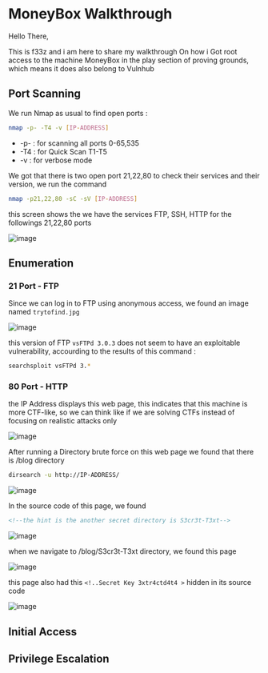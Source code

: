 # MoneyBox Walkthrough
Hello There, 

This is f33z and i am here to share my walkthrough On how i Got root access to the machine MoneyBox in the play section of proving grounds, which means it does also belong to Vulnhub

## Port Scanning
We run Nmap as usual to find open ports : 
```bash
nmap -p- -T4 -v [IP-ADDRESS]
```
- -p- : for scanning all ports 0-65,535
- -T4 : for Quick Scan T1-T5
- -v : for verbose mode

We got that there is two open port 21,22,80 to check their services and their version, we run the command 
```bash
nmap -p21,22,80 -sC -sV [IP-ADDRESS]
```
this screen shows the we have the services FTP, SSH, HTTP for the followings 21,22,80 ports

![image](https://github.com/F33-Z/Walkthroughs/assets/73140750/502374f7-7579-42fe-9597-3e53c10ad690)

## Enumeration
### 21 Port - FTP
Since we can log in to FTP using anonymous access, we found an image named `trytofind.jpg`

![image](https://github.com/F33-Z/Walkthroughs/assets/73140750/ac4f71f0-45e3-4d5b-bfdb-b592d960bcb0)


this version of FTP `vsFTPd 3.0.3` does not seem to have an exploitable vulnerability, accourding to the results of this command :
```bash
searchsploit vsFTPd 3.*
```
### 80 Port - HTTP

the IP Address displays this web page, this indicates that this machine is more CTF-like, so we can think like if we are solving CTFs instead of focusing on realistic attacks only

![image](https://github.com/F33-Z/Walkthroughs/assets/73140750/0634847f-4cf3-4fcc-a146-c03c4f0015a8)

After running a Directory brute force on this web page we found that there is /blog directory
```bash
dirsearch -u http://IP-ADDRESS/
```
![image](https://github.com/F33-Z/Walkthroughs/assets/73140750/db451dc3-0475-4dae-9d1e-118565906f3c)

In the source code of this page, we found 
```html
<!--the hint is the another secret directory is S3cr3t-T3xt-->
```

![image](https://github.com/F33-Z/Walkthroughs/assets/73140750/ac6191d4-ad37-4b04-b32a-036801830715)

when we navigate to /blog/S3cr3t-T3xt directory, we found this page 

![image](https://github.com/F33-Z/Walkthroughs/assets/73140750/4f6388a4-58e8-4bc2-9fa1-5f4eea018b93)

this page also had this `<!..Secret Key 3xtr4ctd4t4 >` hidden in its source code 

![image](https://github.com/F33-Z/Walkthroughs/assets/73140750/5a142371-df80-4cef-9060-440fb5625325)


## Initial Access







## Privilege Escalation










